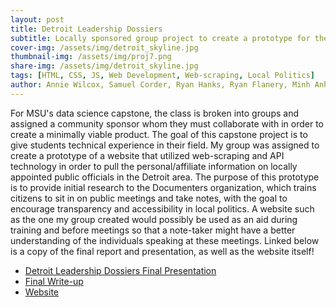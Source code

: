 ```yaml
---
layout: post
title: Detroit Leadership Dossiers
subtitle: Locally sponsored group project to create a prototype for the Detroit subset of the Documenters organization
cover-img: /assets/img/detroit_skyline.jpg
thumbnail-img: /assets/img/proj7.png
share-img: /assets/img/detroit_skyline.jpg
tags: [HTML, CSS, JS, Web Development, Web-scraping, Local Politics]
author: Annie Wilcox, Samuel Corder, Ryan Hanks, Ryan Flanery, Minh Anh Dang
---
```


For MSU's data science capstone, the class is broken into groups and assigned a community sponsor whom they must collaborate with in order to create a minimally viable product. The goal of this capstone project is to give students technical experience in their field. My group was assigned to create a prototype of a website that utilized web-scraping and API technology in order to pull the personal/affiliate information on locally appointed public officials in the Detroit area. The purpose of this prototype is to provide initial research to the Documenters organization, which trains citizens to sit in on public meetings and take notes, with the goal to encourage transparency and accessibility in local politics. A website such as the one my group created would possibly be used as an aid during training and before meetings so that a note-taker might have a better understanding of the individuals speaking at these meetings. Linked below is a copy of the final report and presentation, as well as the website itself!

* [Detroit Leadership Dossiers Final Presentation](https://docs.google.com/presentation/d/1XHvR5ZZF5b3zjttYN9TFQzx9Gf7aCE-lMWnG0vwZhD0/edit?usp=sharing)
* [Final Write-up](https://docs.google.com/document/d/1rAaG6dxmtRzv6IAKjVlGzzWI_4HajcgxzNghqJwCz6A/edit?usp=sharing)
* [Website](https://minh-msu.github.io/Detroit_Leadership_Dossiers/index.html)
